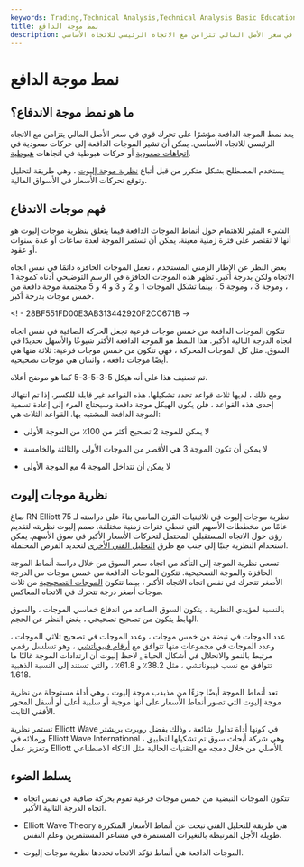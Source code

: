 ```yaml
---
keywords: Trading,Technical Analysis,Technical Analysis Basic Education
title: نمط موجة الدافع
description: يصف نمط موجة الاندفاع حركة قوية في سعر الأصل المالي تتزامن مع الاتجاه الرئيسي للاتجاه الأساسي.
---
```


# نمط موجة الدافع
## ما هو نمط موجة الاندفاع؟

يعد نمط الموجة الدافعة مؤشرًا على تحرك قوي في سعر الأصل المالي يتزامن مع الاتجاه الرئيسي للاتجاه الأساسي. يمكن أن تشير الموجات الدافعة إلى حركات صعودية في [اتجاهات صعودية](/uptrend) أو حركات هبوطية في اتجاهات [هبوطية](/downtrend).

يستخدم المصطلح بشكل متكرر من قبل أتباع [نظرية موجة إليوت](/elliottwavetheory) ، وهي طريقة لتحليل وتوقع تحركات الأسعار في الأسواق المالية.

## فهم موجات الاندفاع

الشيء المثير للاهتمام حول أنماط الموجات الدافعة فيما يتعلق بنظرية موجات إليوت هو أنها لا تقتصر على فترة زمنية معينة. يمكن أن تستمر الموجة لعدة ساعات أو عدة سنوات أو عقود.

بغض النظر عن الإطار الزمني المستخدم ، تعمل الموجات الحافزة دائمًا في نفس اتجاه الاتجاه ولكن بدرجة أكبر. تظهر هذه الموجات الحافزة في الرسم التوضيحي أدناه كموجة 1 ، وموجة 3 ، وموجة 5 ، بينما تشكل الموجات 1 و 2 و 3 و 4 و 5 مجتمعة موجة دافعة من خمس موجات بدرجة أكبر.

<! - 28BF551FD00E3AB313442920F2CC671B ->

تتكون الموجات الدافعة من خمس موجات فرعية تجعل الحركة الصافية في نفس اتجاه اتجاه الدرجة التالية الأكبر. هذا النمط هو الموجة الدافعة الأكثر شيوعًا والأسهل تحديدًا في السوق. مثل كل الموجات المحركة ، فهي تتكون من خمس موجات فرعية: ثلاثة منها هي أيضًا موجات دافعة ، واثنتان هي موجات تصحيحية.

تم تصنيف هذا على أنه هيكل 5-3-5-3-5 كما هو موضح أعلاه.

ومع ذلك ، لديها ثلاث قواعد تحدد تشكيلها. هذه القواعد غير قابلة للكسر. إذا تم انتهاك إحدى هذه القواعد ، فلن يكون الهيكل موجة دافعة وسيحتاج المرء إلى إعادة تسمية الموجة الدافعة المشتبه بها. القواعد الثلاث هي:

- لا يمكن للموجة 2 تصحيح أكثر من 100٪ من الموجة الأولى

- لا يمكن أن تكون الموجة 3 هي الأقصر من الموجات الأولى والثالثة والخامسة

- لا يمكن أن تتداخل الموجة 4 مع الموجة الأولى

## نظرية موجات إليوت

صاغ RN Elliott نظرية موجات إليوت في ثلاثينيات القرن الماضي بناءً على دراسته لـ 75 عامًا من مخططات الأسهم التي تغطي فترات زمنية مختلفة. صمم إليوت نظريته لتقديم رؤى حول الاتجاه المستقبلي المحتمل لتحركات الأسعار الأكبر في سوق الأسهم. يمكن استخدام النظرية جنبًا إلى جنب مع طرق [التحليل الفني الأخرى](/technicalanalysis) لتحديد الفرص المحتملة.

تسعى نظرية الموجة إلى التأكد من اتجاه سعر السوق من خلال دراسة أنماط الموجة الحافزة والموجة التصحيحية. تتكون الموجات الدافعة من خمس موجات من الدرجة الأصغر تتحرك في نفس اتجاه الاتجاه الأكبر ، بينما تتكون [الموجات التصحيحية](/corrective-waves) من ثلاث موجات أصغر درجة تتحرك في الاتجاه المعاكس.

بالنسبة لمؤيدي النظرية ، يتكون السوق الصاعد من اندفاع خماسي الموجات ، والسوق الهابط يتكون من تصحيح تصحيحي ، بغض النظر عن الحجم.

عدد الموجات في نبضة من خمس موجات ، وعدد الموجات في تصحيح ثلاثي الموجات ، وعدد الموجات في مجموعات منها تتوافق مع [أرقام فيبوناتشي](/fibonaccilines) ، وهو تسلسل رقمي مرتبط بالنمو والانحلال في أشكال الحياة [.](/fibonaccilines) لاحظ إليوت أن ارتدادات الموجة غالبًا ما تتوافق مع نسب فيبوناتشي ، مثل 38.2٪ و 61.8٪ ، والتي تستند إلى النسبة الذهبية 1.618.

تعد أنماط الموجة أيضًا جزءًا من مذبذب موجة إليوت ، وهي أداة مستوحاة من نظرية موجة إليوت التي تصور أنماط الأسعار على أنها موجبة أو سلبية أعلى أو أسفل المحور الأفقي الثابت.

تستمر نظرية Elliott Wave في كونها أداة تداول شائعة ، وذلك بفضل روبرت بريشتر وزملائه في Elliott Wave International ، وهي شركة أبحاث سوق تم تشكيلها لتطبيق وتعزيز عمل Elliott الأصلي من خلال دمجه مع التقنيات الحالية مثل الذكاء الاصطناعي.

## يسلط الضوء

- تتكون الموجات النبضية من خمس موجات فرعية تقوم بحركة صافية في نفس اتجاه اتجاه الدرجة التالية الأكبر.

- Elliott Wave Theory هي طريقة للتحليل الفني تبحث عن أنماط الأسعار المتكررة طويلة الأجل المرتبطة بالتغيرات المستمرة في مشاعر المستثمرين وعلم النفس.

- الموجات الدافعة هي أنماط تؤكد الاتجاه تحددها نظرية موجات إليوت.

